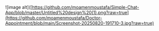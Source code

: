 ![image alt]([https://github.com/moamenmoustafa/Simple-Chat-App/blob/master/Untitled%20design%20(1).png?raw=true](https://github.com/moamenmoustafa/Doctor-Appointment/blob/main/Screenshot-20250820-191710-3.jpg?raw=true)

